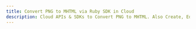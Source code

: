 ---title: Convert PNG to MHTML via Ruby SDK in Clouddescription: Cloud APIs & SDKs to Convert PNG to MHTML. Also Create, Edit & Render Microsoft Word & OpenOffice documents in the Cloud.---